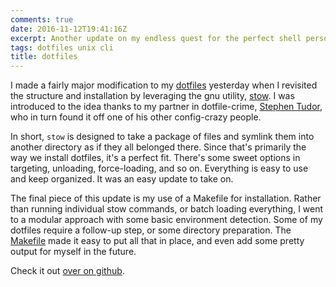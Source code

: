 ```yaml
---
comments: true
date: 2016-11-12T19:41:16Z
excerpt: Another update on my endless quest for the perfect shell personalization.
tags: dotfiles unix cli
title: dotfiles
---
```


I made a fairly major modification to my [dotfiles][] yesterday when
I revisited the structure and installation by leveraging the gnu utility,
[stow][]. I was introduced to the idea thanks to my partner in
dotfile-crime, [Stephen Tudor][], who in turn found it off one of his
other config-crazy people.

In short, `stow` is designed to take a package of files and symlink them
into another directory as if they all belonged there. Since that's
primarily the way we install dotfiles, it's a perfect fit. There's some
sweet options in targeting, unloading, force-loading, and so on.
Everything is easy to use and keep organized. It was an easy update to
take on.

The final piece of this update is my use of a Makefile for installation.
Rather than running individual stow commands, or batch loading everything,
I went to a modular approach with some basic environment detection. Some
of my dotfiles require a follow-up step, or some directory preparation.
The [Makefile][] made it easy to put all that in place, and even add some
pretty output for myself in the future.

Check it out [over on github][].

   [dotfiles]: https://www.github.com/jamestomasino/dotfiles
      "James Tomasino's Dotfiles"
   [stow]: https://www.gnu.org/software/stow/
      "GNU Stow"
   [Stephen Tudor]: https://www.twitter.com/tagsoup
      "tagsoup@twitter"
   [Makefile]: https://github.com/jamestomasino/dotfiles/blob/master/Makefile
      "Makefile in James Tomasino's Dotfiles"
   [over on github]: https://www.github.com/jamestomasino/dotfiles
      "James Tomasino's Dotfiles"



<!--  vim: set shiftwidth=4 tabstop=4 expandtab: -->
